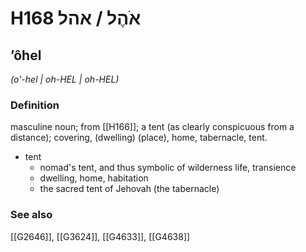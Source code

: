 # H168 אֹהֶל / אהל

## ʼôhel

_(o'-hel | oh-HEL | oh-HEL)_

### Definition

masculine noun; from [[H166]]; a tent (as clearly conspicuous from a distance); covering, (dwelling) (place), home, tabernacle, tent.

- tent
    - nomad's tent, and thus symbolic of wilderness life, transience
    - dwelling, home, habitation
    - the sacred tent of Jehovah (the tabernacle)
### See also

[[G2646]], [[G3624]], [[G4633]], [[G4638]]

